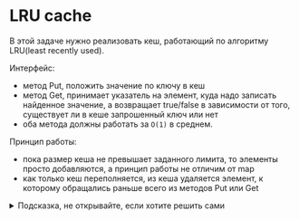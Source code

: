 # LRU cache

В этой задаче нужно реализовать кеш, работающий по алгоритму LRU(least recently used).

Интерфейс:
  - метод Put, положить значение по ключу в кеш
  - метод Get, принимает указатель на элемент, куда надо записать найденное значение, а возвращает true/false в зависимости от того, существует ли в кеше запрошенный ключ или нет
  - оба метода должны работать за `O(1)` в среднем.

Принцип работы:
  - пока размер кеша не превышает заданного лимита, то элементы просто добавляются, а принцип работы не отличим от map
  - как только кеш переполняется, из кеша удаляется элемент, к которому обращались раньше всего из методов Put или Get

<details>
<summary>Подсказка, не открывайте, если хотите решить сами</summary>
Задачу можно решить с помощью очереди с элементам (будте аккуратнее с реализацией очереди) и std::unordered_map, где хранить итераторы на элементы в очереди.
</details>
